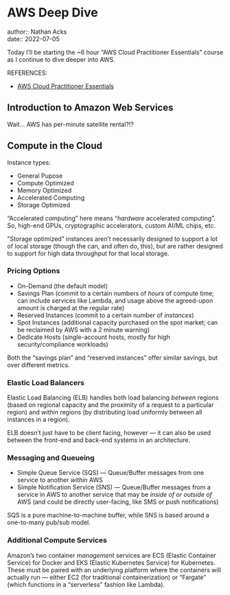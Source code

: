 # AWS Deep Dive

author:: Nathan Acks  
date:: 2022-07-05

Today I’ll be starting the ~6 hour “AWS Cloud Practitioner Essentials” course as I continue to dive deeper into AWS.

REFERENCES:

* [AWS Cloud Practitioner Essentials](https://www.aws.training/learningobject/curriculum?id=27076)

## Introduction to Amazon Web Services

Wait… AWS has per-minute satellite rental?!?

## Compute in the Cloud

Instance types:

* General Pupose
* Compute Optimized
* Memory Optimized
* Accelerated Computing
* Storage Optimized

“Accelerated computing” here means “*hardware* accelerated computing”. So, high-end GPUs, cryptographic accelerators, custom AI/ML chips, etc.

”Storage optimized” instances aren’t necessarily designed to support a lot of local storage (though the can, and often do, this), but are rather designed to support for high data throughput for that local storage.

### Pricing Options

* On-Demand (the default model)
* Savings Plan (commit to a certain numbers of *hours* of compute time; can include services like Lambda, and usage above the agreed-upon amount is charged at the regular rate)
* Reserved Instances (commit to a certain number of *instances*)
* Spot Instances (additional capacity purchased on the spot market; can be reclaimed by AWS with a 2 minute warning)
* Dedicate Hosts (single-account hosts, mostly for high security/compliance workloads)

Both the “savings plan” and “reserved instances” offer similar savings, but over different metrics.

### Elastic Load Balancers

Elastic Load Balancing (ELB) handles both load balancing *between* regions (based on regional capacity and the proximity of a request to a particular region) and *within* regions (by distributing load uniformly between all instances in a region).

ELB doesn’t just have to be client facing, however — it can also be used between the front-end and back-end systems in an architecture.

### Messaging and Queueing

* Simple Queue Service (SQS) — Queue/Buffer messages from one service to another *within* AWS
* Simple Notification Service (SNS) — Queue/Buffer messages from a service in AWS to another service that may be *inside of or outside of* AWS (and could be directly user-facing, like SMS or push notifications)

SQS is a pure machine-to-machine buffer, while SNS is based around a one-to-many pub/sub model.

### Additional Compute Services

Amazon’s two container *management* services are ECS (Elastic Container Service) for Docker and EKS (Elastic Kubernetes Service) for Kubernetes. These must be paired with an underlying platform where the containers will actually run — either EC2 (for traditional containerization) or “Fargate” (which functions in a “serverless” fashion like Lambda).

<!--

## Global Infrastructure and Reliability

## Networking

## Storage and Databases

## Security

## Monitoring and Analytics

## Pricing and Support

## Migration and Innovation

## The Cloud Journey

## AWS Certified Cloud Practitioner Basics

## Course Final Assessment

<!--

## Amazon VPC: Security at the Speed of Light

REFERENCES:

* [AWS re:Invent 2018: Amazon VPC — Security at the Speed of Light (YouTube)](https://youtu.be/uhXalpNzPU4)

## Amazon API Gateway

REFERENCES:

* [Amazon API Gateway: Developer Guide](https://aws.amazon.com/api-gateway/getting-started/)

## AWS IAM Policies in a Nutshell

REFERENCES:

* [AWS IAM Policies in a Nutshell](https://start.jcolemorrison.com/aws-iam-policies-in-a-nutshell/)

## DNS Demystified: Amazon Route 53

REFERENCES:

* [AWS re:Invent 2016: DNS Demystified — Amazon Route 53 (YouTube)](https://youtu.be/UP7wDBjZ37o)

## Deep Dive on New Amazon EC2 Instances and Virtualization Technologies

REFERENCES:

* [Deep Dive on New Amazon EC2 Instances and Virtualization Technologies (YouTube)](https://youtu.be/AAq-DDbFiIE)

## Another Day, Another Billion Packets

REFERENCES:

* [AWS re:Invent 2015: Another Day, Another Billion Packets (YouTube)](https://youtu.be/R-n4dDGfQd4)

## A Serverless Journey: AWS Lambda Under the Hood

REFERENCES:

* [AWS re:Invent 2018: A Serverless Journey — AWS Lambda Under the Hood (YouTube)](https://youtu.be/3qln2u1Vr2E)

## AWS IAM Privilege Escalation: Methods and Mitigation

REFERENCES:

* [AWS IAM Privilege Escalation — Methods and Mitigation](https://rhinosecuritylabs.com/aws/aws-privilege-escalation-methods-mitigation/)

## AWS KMS Cryptographic Details

REFERENCES:

* [AWS KMS Cryptographic Details](https://docs.aws.amazon.com/kms/latest/cryptographic-details/intro.html)

## AWS Well-Architected Framework

REFERENCES:

* [AWS Well-Architected Framework](https://docs.aws.amazon.com/wellarchitected/latest/framework/welcome.html)

## AWS Networking Example

REFERENCES:

* [AWS — Networking Example](https://ardsec.blogspot.com/2018/09/networking-in-aws.html)

## AWS Developer Tools

REFERENCES:

* [AWS — Developer Tools](https://ardsec.blogspot.com/2018/09/devops-in-aws.html)

## Signature Version 4 Signing Process

REFERENCES:

* [Signature Version 4 signing process](https://docs.aws.amazon.com/general/latest/gr/signature-version-4.html)

## Introduction to the AWS CLI

REFERENCES:

* [AWS re:Invent 2017: Introduction to the AWS CLI (YouTube)](https://youtu.be/QdzV04T_kec)

-->

<!-- (Walk through Learning Path 2 on the internal wiki.) -->

<!--

## AWS Compute Services

REFERENCES:

* [AWS — Compute Services](https://ardsec.blogspot.com/2019/05/aws-compute-services.html)

## AWS Container Services

REFERENCES:

* [AWS — Container Services](https://ardsec.blogspot.com/2019/05/aws-compute-container-services.html)

## AWS Storage Services

REFERENCES:

* [AWS — Storage Services](https://ardsec.blogspot.com/2019/05/aws-storage-services.html)

## AWS Database Services

REFERENCES:

* [AWS — Database Services](https://ardsec.blogspot.com/2019/05/aws-database-services.html)

## AWS Migration Services

REFERENCES:

* [AWS — Migration Services](https://ardsec.blogspot.com/2019/05/aws-migration-service.html)

## AWS Networking Services

REFERENCES:

* [AWS — Networking Services](https://ardsec.blogspot.com/2019/05/aws-networking-services.html)

## AWS Security, Identity, and Compliance

REFERENCES:

* [AWS — Security, Identity, and Compliance](https://ardsec.blogspot.com/2019/06/aws-security-identity-and-compliance.html)

## PortSwigger Web Security Academy

(There are 210 total labs. I should try to do them all.)

(Maybe I should just get the Burp Suite Certified Practitioner at this point? See: <https://portswigger.net/web-security/certification>.)

REFERENCES:

* [PortSwigger: Web Security Academy](https://portswigger.net/web-security/learning-path)

### SQL Injection

### Authentication

### Directory Traversal

### Command Injection

### Business Logic Vulnerabilities

### Information Disclosure

### Access Control

### File Upload Vulnerabilities

### Server-Side Request Forgery (SSRF)

### XXE Injection

### Cross-Site Scripting (XSS)

### Cross-Site Request Forgery (CSRF)

### Cross-Origin Resource Sharing (CORS)

### Clickjacking

### DOM-Based Vulnerabilites

### WebSockets

### Insecure Deserialization

### Server-Side Template Injection

### Web Cache Poisoning

### HTTP Host Header Attacks

### HTTP Request Smuggling

### OAuth Authentication

-->

<!-- Finish up the TryHackMe: Jr. Penetration Tester “Supplements” -->

<!-- Resume my normally planned learning path. -->
